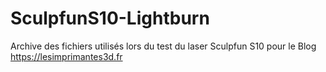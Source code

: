 # SculpfunS10-Lightburn
Archive des fichiers utilisés lors du test du laser Sculpfun S10 pour le Blog <https://lesimprimantes3d.fr>
